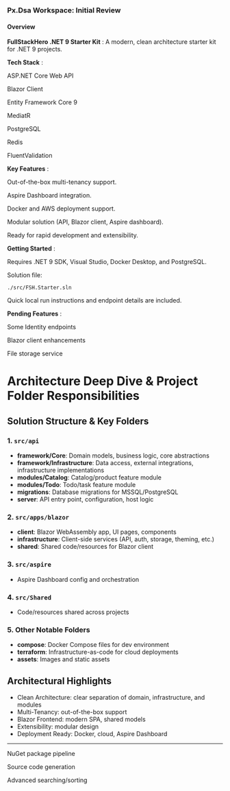 ### Px.Dsa Workspace: Initial Review

#### Overview

**FullStackHero .NET 9 Starter Kit** : A modern, clean architecture starter kit for .NET 9 projects.

**Tech Stack** :

ASP.NET Core Web API

Blazor Client

Entity Framework Core 9

MediatR

PostgreSQL

Redis

FluentValidation

**Key Features** :

Out-of-the-box multi-tenancy support.

Aspire Dashboard integration.

Docker and AWS deployment support.

Modular solution (API, Blazor client, Aspire dashboard).

Ready for rapid development and extensibility.

**Getting Started** :

Requires .NET 9 SDK, Visual Studio, Docker Desktop, and PostgreSQL.

Solution file:

```
./src/FSH.Starter.sln
```

Quick local run instructions and endpoint details are included.

**Pending Features** :

Some Identity endpoints

Blazor client enhancements

File storage service

# Architecture Deep Dive & Project Folder Responsibilities

## Solution Structure & Key Folders

### 1. `src/api`

- **framework/Core**: Domain models, business logic, core abstractions
- **framework/Infrastructure**: Data access, external integrations, infrastructure implementations
- **modules/Catalog**: Catalog/product feature module
- **modules/Todo**: Todo/task feature module
- **migrations**: Database migrations for MSSQL/PostgreSQL
- **server**: API entry point, configuration, host logic

### 2. `src/apps/blazor`

- **client**: Blazor WebAssembly app, UI pages, components
- **infrastructure**: Client-side services (API, auth, storage, theming, etc.)
- **shared**: Shared code/resources for Blazor client

### 3. `src/aspire`

- Aspire Dashboard config and orchestration

### 4. `src/Shared`

- Code/resources shared across projects

### 5. Other Notable Folders

- **compose**: Docker Compose files for dev environment
- **terraform**: Infrastructure-as-code for cloud deployments
- **assets**: Images and static assets

## Architectural Highlights

- Clean Architecture: clear separation of domain, infrastructure, and modules
- Multi-Tenancy: out-of-the-box support
- Blazor Frontend: modern SPA, shared models
- Extensibility: modular design
- Deployment Ready: Docker, cloud, Aspire Dashboard

---

NuGet package pipeline

Source code generation

Advanced searching/sorting
